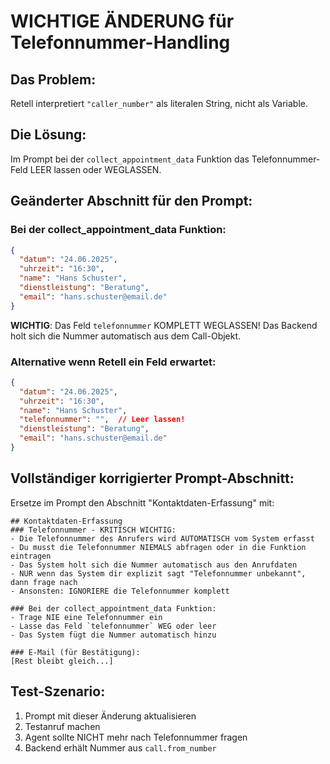 # WICHTIGE ÄNDERUNG für Telefonnummer-Handling

## Das Problem:
Retell interpretiert `"caller_number"` als literalen String, nicht als Variable.

## Die Lösung:
Im Prompt bei der `collect_appointment_data` Funktion das Telefonnummer-Feld LEER lassen oder WEGLASSEN.

## Geänderter Abschnitt für den Prompt:

### Bei der collect_appointment_data Funktion:

```json
{
  "datum": "24.06.2025",
  "uhrzeit": "16:30",
  "name": "Hans Schuster",
  "dienstleistung": "Beratung",
  "email": "hans.schuster@email.de"
}
```

**WICHTIG**: Das Feld `telefonnummer` KOMPLETT WEGLASSEN! Das Backend holt sich die Nummer automatisch aus dem Call-Objekt.

### Alternative wenn Retell ein Feld erwartet:

```json
{
  "datum": "24.06.2025",
  "uhrzeit": "16:30",
  "name": "Hans Schuster",
  "telefonnummer": "",  // Leer lassen!
  "dienstleistung": "Beratung",
  "email": "hans.schuster@email.de"
}
```

## Vollständiger korrigierter Prompt-Abschnitt:

Ersetze im Prompt den Abschnitt "Kontaktdaten-Erfassung" mit:

```
## Kontaktdaten-Erfassung
### Telefonnummer - KRITISCH WICHTIG:
- Die Telefonnummer des Anrufers wird AUTOMATISCH vom System erfasst
- Du musst die Telefonnummer NIEMALS abfragen oder in die Funktion eintragen
- Das System holt sich die Nummer automatisch aus den Anrufdaten
- NUR wenn das System dir explizit sagt "Telefonnummer unbekannt", dann frage nach
- Ansonsten: IGNORIERE die Telefonnummer komplett

### Bei der collect_appointment_data Funktion:
- Trage NIE eine Telefonnummer ein
- Lasse das Feld `telefonnummer` WEG oder leer
- Das System fügt die Nummer automatisch hinzu

### E-Mail (für Bestätigung):
[Rest bleibt gleich...]
```

## Test-Szenario:

1. Prompt mit dieser Änderung aktualisieren
2. Testanruf machen
3. Agent sollte NICHT mehr nach Telefonnummer fragen
4. Backend erhält Nummer aus `call.from_number`